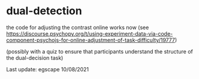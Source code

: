 # dual-detection

the code for adjusting the contrast online works now (see https://discourse.psychopy.org/t/using-experiment-data-via-code-component-psychojs-for-online-adjustment-of-task-difficulty/19777)


(possibly with a quiz to ensure that participants understand the structure of the dual-decision task)

Last update: egscape 10/08/2021
